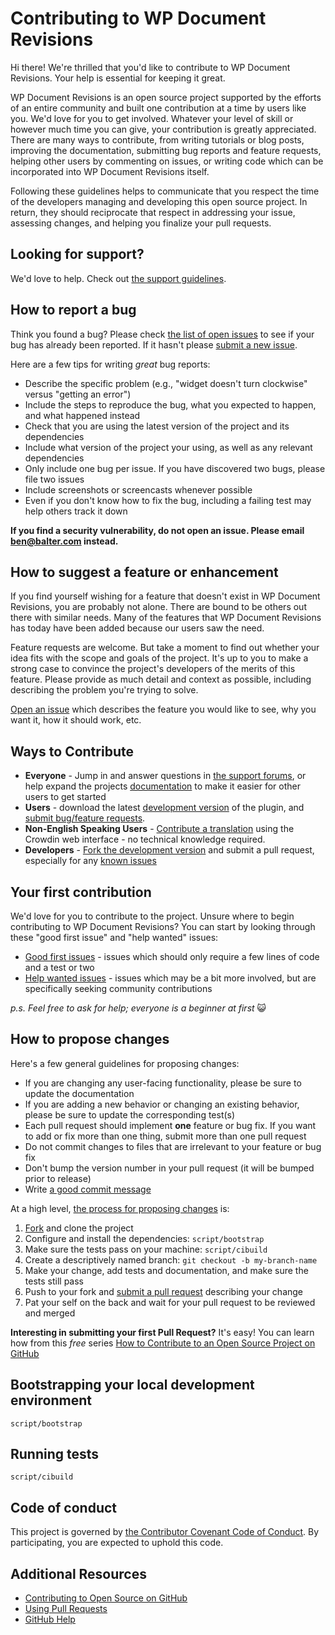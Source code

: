# Contributing to WP Document Revisions

Hi there! We're thrilled that you'd like to contribute to WP Document Revisions. Your help is essential for keeping it great.

WP Document Revisions is an open source project supported by the efforts of an entire community and built one contribution at a time by users like you. We'd love for you to get involved. Whatever your level of skill or however much time you can give, your contribution is greatly appreciated. There are many ways to contribute, from writing tutorials or blog posts, improving the documentation, submitting bug reports and feature requests, helping other users by commenting on issues, or writing code which can be incorporated into WP Document Revisions itself.

Following these guidelines helps to communicate that you respect the time of the developers managing and developing this open source project. In return, they should reciprocate that respect in addressing your issue, assessing changes, and helping you finalize your pull requests.


## Looking for support?

We'd love to help. Check out [the support guidelines](./SUPPORT.md).

## How to report a bug

Think you found a bug? Please check [the list of open issues](https://github.com/wp-document-revisions/wp-document-revisions/issues) to see if your bug has already been reported. If it hasn't please [submit a new issue](https://github.com/wp-document-revisions/wp-document-revisions/issues/new).

Here are a few tips for writing *great* bug reports:

* Describe the specific problem (e.g., "widget doesn't turn clockwise" versus "getting an error")
* Include the steps to reproduce the bug, what you expected to happen, and what happened instead
* Check that you are using the latest version of the project and its dependencies
* Include what version of the project your using, as well as any relevant dependencies
* Only include one bug per issue. If you have discovered two bugs, please file two issues
* Include screenshots or screencasts whenever possible
* Even if you don't know how to fix the bug, including a failing test may help others track it down

**If you find a security vulnerability, do not open an issue. Please email ben@balter.com instead.**

## How to suggest a feature or enhancement

If you find yourself wishing for a feature that doesn't exist in WP Document Revisions, you are probably not alone. There are bound to be others out there with similar needs. Many of the features that WP Document Revisions has today have been added because our users saw the need.

Feature requests are welcome. But take a moment to find out whether your idea fits with the scope and goals of the project. It's up to you to make a strong case to convince the project's developers of the merits of this feature. Please provide as much detail and context as possible, including describing the problem you're trying to solve.

[Open an issue](https://github.com/wp-document-revisions/wp-document-revisions/issues/new) which describes the feature you would like to see, why you want it, how it should work, etc.


## Ways to Contribute

* **Everyone** - Jump in and answer questions in [the support forums](http://wordpress.org/support/plugin/wp-document-revisions), or help expand the projects [documentation](https://github.com/wp-document-revisions/wp-document-revisions/tree/master/docs) to make it easier for other users to get started
* **Users** - download the latest [development version](https://github.com/wp-document-revisions/wp-document-revisions/) of the plugin, and [submit bug/feature requests](https://github.com/wp-document-revisions/wp-document-revisions/issues).
* **Non-English Speaking Users** - [Contribute a translation](https://crowdin.com/project/wordpress-document-revisions) using the Crowdin web interface - no technical knowledge required.
* **Developers** - [Fork the development version](https://github.com/wp-document-revisions/wp-document-revisions/) and submit a pull request, especially for any [known issues](https://github.com/wp-document-revisions/wp-document-revisions/issues?direction=desc&amp;sort=created&amp;state=open)


## Your first contribution

We'd love for you to contribute to the project. Unsure where to begin contributing to WP Document Revisions? You can start by looking through these "good first issue" and "help wanted" issues:

* [Good first issues](https://github.com/wp-document-revisions/wp-document-revisions/issues?q=is%3Aissue+is%3Aopen+label%3A%22good+first+issue%22) - issues which should only require a few lines of code and a test or two
* [Help wanted issues](https://github.com/wp-document-revisions/wp-document-revisions/issues?q=is%3Aissue+is%3Aopen+label%3A%22help+wanted%22) - issues which may be a bit more involved, but are specifically seeking community contributions

*p.s. Feel free to ask for help; everyone is a beginner at first* :smiley_cat:

## How to propose changes

Here's a few general guidelines for proposing changes:

* If you are changing any user-facing functionality, please be sure to update the documentation
* If you are adding a new behavior or changing an existing behavior, please be sure to update the corresponding test(s)
* Each pull request should implement **one** feature or bug fix. If you want to add or fix more than one thing, submit more than one pull request
* Do not commit changes to files that are irrelevant to your feature or bug fix
* Don't bump the version number in your pull request (it will be bumped prior to release)
* Write [a good commit message](http://tbaggery.com/2008/04/19/a-note-about-git-commit-messages.html)

At a high level, [the process for proposing changes](https://guides.github.com/introduction/flow/) is:

1. [Fork](https://github.com/wp-document-revisions/wp-document-revisions/fork) and clone the project
2. Configure and install the dependencies: `script/bootstrap`
3. Make sure the tests pass on your machine: `script/cibuild`
4. Create a descriptively named branch: `git checkout -b my-branch-name`
5. Make your change, add tests and documentation, and make sure the tests still pass
6. Push to your fork and [submit a pull request](https://github.com/wp-document-revisions/wp-document-revisions/compare) describing your change
7. Pat your self on the back and wait for your pull request to be reviewed and merged

**Interesting in submitting your first Pull Request?** It's easy! You can learn how from this *free* series [How to Contribute to an Open Source Project on GitHub](https://egghead.io/series/how-to-contribute-to-an-open-source-project-on-github)

## Bootstrapping your local development environment

`script/bootstrap`

## Running tests

`script/cibuild`

## Code of conduct

This project is governed by [the Contributor Covenant Code of Conduct](./CODE_OF_CONDUCT.md). By participating, you are expected to uphold this code.

## Additional Resources

* [Contributing to Open Source on GitHub](https://guides.github.com/activities/contributing-to-open-source/)
* [Using Pull Requests](https://help.github.com/articles/using-pull-requests/)
* [GitHub Help](https://help.github.com)

